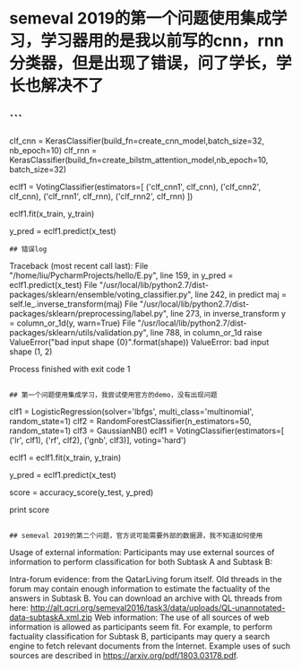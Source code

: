 # semeval 2019的第一个问题使用集成学习，学习器用的是我以前写的cnn，rnn分类器，但是出现了错误，问了学长，学长也解决不了
## ```
clf_cnn = KerasClassifier(build_fn=create_cnn_model,batch_size=32, nb_epoch=10)
clf_rnn = KerasClassifier(build_fn=create_bilstm_attention_model,nb_epoch=10, batch_size=32)


eclf1 = VotingClassifier(estimators=[   ('clf_cnn1', clf_cnn),
                                        ('clf_cnn2', clf_cnn),
                                        ('clf_rnn1', clf_rnn),
                                        ('clf_rnn2', clf_rnn)
                                    ])

eclf1.fit(x_train, y_train)


y_pred = eclf1.predict(x_test)

```
## 错误log

```
Traceback (most recent call last):
  File "/home/liu/PycharmProjects/hello/E.py", line 159, in <module>
    y_pred = eclf1.predict(x_test)
  File "/usr/local/lib/python2.7/dist-packages/sklearn/ensemble/voting_classifier.py", line 242, in predict
    maj = self.le_.inverse_transform(maj)
  File "/usr/local/lib/python2.7/dist-packages/sklearn/preprocessing/label.py", line 273, in inverse_transform
    y = column_or_1d(y, warn=True)
  File "/usr/local/lib/python2.7/dist-packages/sklearn/utils/validation.py", line 788, in column_or_1d
    raise ValueError("bad input shape {0}".format(shape))
ValueError: bad input shape (1, 2)

Process finished with exit code 1
```

## 第一个问题使用集成学习，我尝试使用官方的demo，没有出现问题
```
clf1 = LogisticRegression(solver='lbfgs', multi_class='multinomial',
                      random_state=1)
clf2 = RandomForestClassifier(n_estimators=50, random_state=1)
clf3 = GaussianNB()
eclf1 = VotingClassifier(estimators=[
        ('lr', clf1), ('rf', clf2), ('gnb', clf3)], voting='hard')

eclf1 = eclf1.fit(x_train, y_train)

y_pred = eclf1.predict(x_test)


score = accuracy_score(y_test, y_pred)

print score
```

## semeval 2019的第二个问题，官方说可能需要外部的数据源，我不知道如何使用

```
 Usage of external information:
Participants may use external sources of information to perform classification for both Subtask A and Subtask B:

 Intra-forum evidence: from the QatarLiving forum itself. Old threads in the forum may contain enough information to estimate the factuality of the answers in Subtask B. You can download an archive with QL threads from here: http://alt.qcri.org/semeval2016/task3/data/uploads/QL-unannotated-data-subtaskA.xml.zip
Web information: The use of all sources of web information is allowed as participants seem fit. For example, to perform factuality classification for Subtask B, participants may query a search engine to fetch relevant documents from the Internet.
Example uses of such sources are described in https://arxiv.org/pdf/1803.03178.pdf.
```

